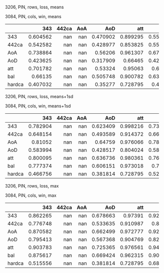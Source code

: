 3206, PIN, rows, loss, means

3084, PIN, cols, win, means

|        |      343 |   442ca |   AoA |      AoD |      att |      bal |   hardca |
|:-------|---------:|--------:|------:|---------:|---------:|---------:|---------:|
| 343    | 0.604562 |     nan |   nan | 0.470902 | 0.899295 | 0.554017 | 0.554799 |
| 442ca  | 0.542582 |     nan |   nan | 0.428977 | 0.853825 | 0.553373 | 0.456188 |
| AoA    | 0.738864 |     nan |   nan | 0.56206  | 0.961307 | 0.672385 | 0.623989 |
| AoD    | 0.423625 |     nan |   nan | 0.317909 | 0.66465  | 0.422185 | 0.349301 |
| att    | 0.701782 |     nan |   nan | 0.53324  | 0.95063  | 0.64166  | 0.610787 |
| bal    | 0.66135  |     nan |   nan | 0.505748 | 0.900782 | 0.636263 | 0.511705 |
| hardca | 0.407032 |     nan |   nan | 0.35277  | 0.728795 | 0.43859  | 0.387992 |

3206, PIN, rows, loss, means+1sd

3084, PIN, cols, win, means+1sd

|        |      343 |   442ca |   AoA |      AoD |      att |      bal |   hardca |
|:-------|---------:|--------:|------:|---------:|---------:|---------:|---------:|
| 343    | 0.782904 |     nan |   nan | 0.623409 | 0.998216 | 0.733554 | 0.726943 |
| 442ca  | 0.648154 |     nan |   nan | 0.493589 | 0.914372 | 0.663381 | 0.551378 |
| AoA    | 0.81052  |     nan |   nan | 0.64759  | 0.976066 | 0.787885 | 0.709497 |
| AoD    | 0.583994 |     nan |   nan | 0.428517 | 0.804024 | 0.584386 | 0.449303 |
| att    | 0.800095 |     nan |   nan | 0.636736 | 0.980361 | 0.767996 | 0.702351 |
| bal    | 0.777374 |     nan |   nan | 0.606151 | 0.973018 | 0.75862  | 0.61782  |
| hardca | 0.466756 |     nan |   nan | 0.381814 | 0.728795 | 0.529282 | 0.474522 |

3206, PIN, rows, loss, max

3084, PIN, cols, win, max

|        |      343 |   442ca |   AoA |      AoD |      att |      bal |   hardca |
|:-------|---------:|--------:|------:|---------:|---------:|---------:|---------:|
| 343    | 0.862265 |     nan |   nan | 0.678663 | 0.97391  | 0.925063 | 0.847169 |
| 442ca  | 0.776748 |     nan |   nan | 0.533635 | 0.910987 | 0.83256  | 0.732289 |
| AoA    | 0.870582 |     nan |   nan | 0.662499 | 0.972777 | 0.923452 | 0.827931 |
| AoD    | 0.795413 |     nan |   nan | 0.567368 | 0.904769 | 0.829575 | 0.663178 |
| att    | 0.903783 |     nan |   nan | 0.725365 | 0.976561 | 0.943702 | 0.821479 |
| bal    | 0.875617 |     nan |   nan | 0.669424 | 0.962315 | 0.905243 | 0.778517 |
| hardca | 0.515556 |     nan |   nan | 0.381814 | 0.728795 | 0.686342 | 0.5685   |

